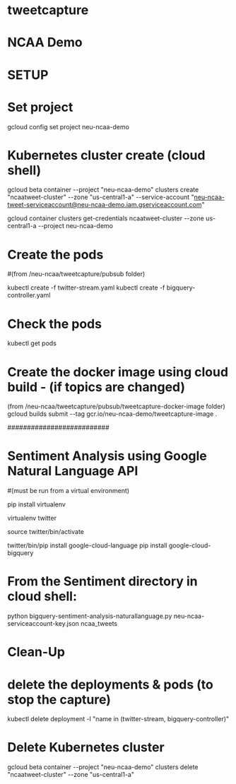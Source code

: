 # tweetcapture
# NCAA Demo

# SETUP

# Set project

gcloud config set project neu-ncaa-demo

# Kubernetes cluster create (cloud shell)

gcloud beta container --project "neu-ncaa-demo" clusters create "ncaatweet-cluster" --zone "us-central1-a" --service-account "neu-ncaa-tweet-serviceaccount@neu-ncaa-demo.iam.gserviceaccount.com"

gcloud container clusters get-credentials ncaatweet-cluster --zone us-central1-a --project neu-ncaa-demo

# Create the pods
#(from /neu-ncaa/tweetcapture/pubsub folder)

kubectl create -f twitter-stream.yaml
kubectl create -f bigquery-controller.yaml

# Check the pods
kubectl get pods

# Create the docker image using cloud build - (if topics are changed)
(from /neu-ncaa/tweetcapture/pubsub/tweetcapture-docker-image folder)
gcloud builds submit --tag gcr.io/neu-ncaa-demo/tweetcapture-image .



##########################
# Sentiment Analysis using Google Natural Language API
#(must be run from a virtual environment)

pip install virtualenv

virtualenv twitter

source twitter/bin/activate

twitter/bin/pip install google-cloud-language
pip install google-cloud-bigquery

# From the Sentiment directory in cloud shell:

python bigquery-sentiment-analysis-naturallanguage.py neu-ncaa-serviceaccount-key.json ncaa_tweets


# Clean-Up

# delete the deployments & pods (to stop the capture)
kubectl delete deployment -l "name in (twitter-stream, bigquery-controller)"

# Delete Kubernetes cluster
gcloud beta container --project "neu-ncaa-demo" clusters delete "ncaatweet-cluster" --zone "us-central1-a"
